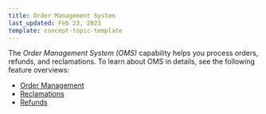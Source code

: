 ```yaml
---
title: Order Management System
last_updated: Feb 23, 2023
template: concept-topic-template
---
```


The *Order Management System (OMS)* capability helps you process orders, refunds, and reclamations. To learn about OMS in details, see the following feature overviews:


* [Order Management](/docs/pbc/all/order-management-system/{{page.version}}/order-management-feature-overview/order-management-feature-overview.html)
* [Reclamations](/docs/pbc/all/order-management-system/{{page.version}}/reclamations-feature-overview.html)
* [Refunds](/docs/pbc/all/order-management-system/{{page.version}}/refunds-feature-overview.html)
